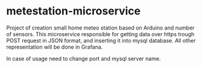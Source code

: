 # metestation-microservice

Project of creation small home meteo station based on Arduino and number of sensors. This microservice responsible for getting data over https trough POST request in JSON format, and inserting it into mysql database. All other representation will be done in Grafana.

In case of usage need to change port and mysql server name.